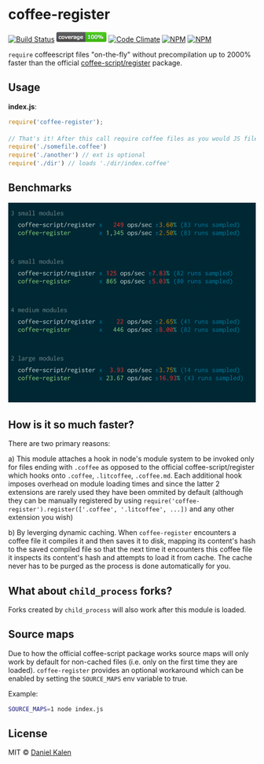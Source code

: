 # coffee-register
[![Build Status](https://travis-ci.org/danielkalen/coffee-register.svg?branch=master)](https://travis-ci.org/danielkalen/coffee-register)
[![Coverage](.config/badges/coverage.png?raw=true)](https://github.com/danielkalen/coffee-register)
[![Code Climate](https://codeclimate.com/github/danielkalen/coffee-register/badges/gpa.svg)](https://codeclimate.com/github/danielkalen/coffee-register)
[![NPM](https://img.shields.io/npm/v/coffee-register.svg)](https://npmjs.com/package/coffee-register)
[![NPM](https://img.shields.io/npm/dm/coffee-register.svg)](https://npmjs.com/package/coffee-register)

`require` coffeescript files "on-the-fly" without precompilation up to 2000% faster than the official [coffee-script/register](https://github.com/jashkenas/coffeescript) package.

## Usage
**index.js**:
```javascript
require('coffee-register');

// That's it! After this call require coffee files as you would JS files.
require('./somefile.coffee')
require('./another') // ext is optional
require('./dir') // loads './dir/index.coffee'
```


## Benchmarks
[![Benchmarks](benchmarks/results.png?raw=true)](https://github.com/danielkalen/coffee-register)


## How is it so much faster?
There are two primary reasons:

a) This module attaches a hook in node's module system to be invoked only for files ending with `.coffee` as opposed to the official coffee-script/register which hooks onto `.coffee`, `.litcoffee`, `.coffee.md`. Each additional hook imposes overhead on module loading times and since the latter 2 extensions are rarely used they have been ommited by default (although they can be manually registered by using `require('coffee-register').register(['.coffee', '.litcoffee', ...])` and any other extension you wish)

b) By leverging dynamic caching. When `coffee-register` encounters a coffee file it compiles it and then saves it to disk, mapping its content's hash to the saved compiled file so that the next time it encounters this coffee file it inspects its content's hash and attempts to load it from cache. The cache never has to be purged as the process is done automatically for you.

## What about `child_process` forks?
Forks created by `child_process` will also work after this module is loaded.

## Source maps
Due to how the official coffee-script package works source maps will only work by default for non-cached files (i.e. only on the first time they are loaded). `coffee-register` provides an optional workaround which can be enabled by setting the `SOURCE_MAPS` env variable to true.

Example:
```bash
SOURCE_MAPS=1 node index.js
```


## License
MIT © [Daniel Kalen](https://github.com/danielkalen)